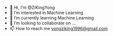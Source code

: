 - 👋 Hi, I’m @ZiKingYong
- 👀 I’m interested in Machine Learning
- 🌱 I’m currently learning Machine Learning
- 💞️ I’m looking to collaborate on ...
- 📫 How to reach me yongziking1996@gmail.com

<!---
ZiKingYong/ZiKingYong is a ✨ special ✨ repository because its `README.md` (this file) appears on your GitHub profile.
You can click the Preview link to take a look at your changes.
--->

